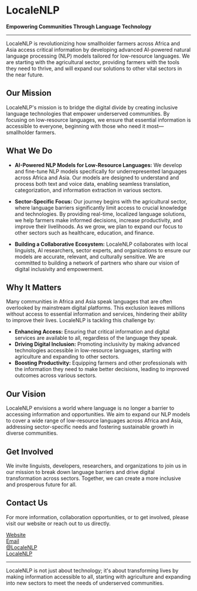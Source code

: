 
# LocaleNLP

**Empowering Communities Through Language Technology**

---

LocaleNLP is revolutionizing how smallholder farmers across Africa and Asia access critical information by developing advanced AI-powered natural language processing (NLP) models tailored for low-resource languages. We are starting with the agricultural sector, providing farmers with the tools they need to thrive, and will expand our solutions to other vital sectors in the near future.

## Our Mission

LocaleNLP's mission is to bridge the digital divide by creating inclusive language technologies that empower underserved communities. By focusing on low-resource languages, we ensure that essential information is accessible to everyone, beginning with those who need it most—smallholder farmers.

## What We Do

- **AI-Powered NLP Models for Low-Resource Languages:** We develop and fine-tune NLP models specifically for underrepresented languages across Africa and Asia. Our models are designed to understand and process both text and voice data, enabling seamless translation, categorization, and information extraction in various sectors.
  
- **Sector-Specific Focus:** Our journey begins with the agricultural sector, where language barriers significantly limit access to crucial knowledge and technologies. By providing real-time, localized language solutions, we help farmers make informed decisions, increase productivity, and improve their livelihoods. As we grow, we plan to expand our focus to other sectors such as healthcare, education, and finance.

- **Building a Collaborative Ecosystem:** LocaleNLP collaborates with local linguists, AI researchers, sector experts, and organizations to ensure our models are accurate, relevant, and culturally sensitive. We are committed to building a network of partners who share our vision of digital inclusivity and empowerment.

## Why It Matters

Many communities in Africa and Asia speak languages that are often overlooked by mainstream digital platforms. This exclusion leaves millions without access to essential information and services, hindering their ability to improve their lives. LocaleNLP is tackling this challenge by:

- **Enhancing Access:** Ensuring that critical information and digital services are available to all, regardless of the language they speak.
- **Driving Digital Inclusion:** Promoting inclusivity by making advanced technologies accessible in low-resource languages, starting with agriculture and expanding to other sectors.
- **Boosting Productivity:** Equipping farmers and other professionals with the information they need to make better decisions, leading to improved outcomes across various sectors.

## Our Vision

LocaleNLP envisions a world where language is no longer a barrier to accessing information and opportunities. We aim to expand our NLP models to cover a wide range of low-resource languages across Africa and Asia, addressing sector-specific needs and fostering sustainable growth in diverse communities.

## Get Involved

We invite linguists, developers, researchers, and organizations to join us in our mission to break down language barriers and drive digital transformation across sectors. Together, we can create a more inclusive and prosperous future for all.

## Contact Us

For more information, collaboration opportunities, or to get involved, please visit our website or reach out to us directly.

<div style={{ display: 'flex', gap: '10px' }}>
  <a href="http://www.localenlp.com" target="_blank" rel="noopener noreferrer">
    <Mail /> Website
  </a>
  <br/>
      
  <a href="mailto:hello@localenlp.com" target="_blank" rel="noopener noreferrer">
    <Mail /> Email
  </a>
  <br/>
      
  <a href="https://twitter.com/localenlp" target="_blank" rel="noopener noreferrer">
    <Twitter /> @LocaleNLP
  </a>
  <br/>
      
  <a href="https://www.linkedin.com/company/localenlp" target="_blank" rel="noopener noreferrer">
    <LinkedIn /> LocaleNLP
  </a>
</div>

---

LocaleNLP is not just about technology; it's about transforming lives by making information accessible to all, starting with agriculture and expanding into new sectors to meet the needs of underserved communities.

